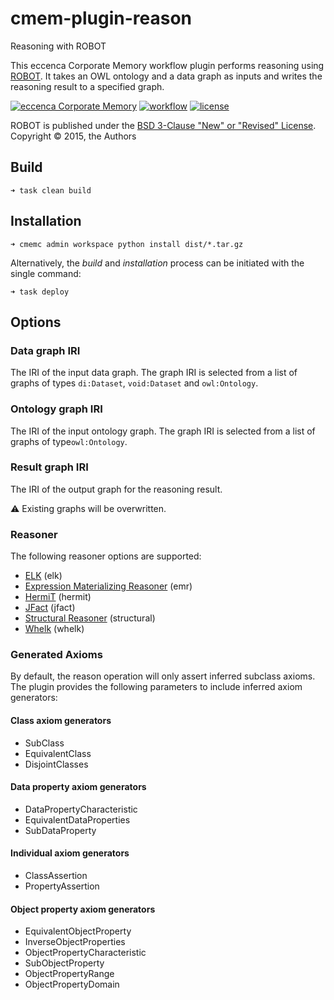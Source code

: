 

# cmem-plugin-reason

Reasoning with ROBOT

This eccenca Corporate Memory workflow plugin performs reasoning using [ROBOT](http://robot.obolibrary.org/). It takes an OWL ontology and a data graph as inputs and writes the reasoning result to a specified graph.

[![eccenca Corporate Memory](https://img.shields.io/badge/eccenca-Corporate%20Memory-orange)](https://documentation.eccenca.com) [![workflow](https://github.com/eccenca/cmem-plugin-pyshacl/actions/workflows/check.yml/badge.svg)](https://github.com/eccenca/cmem-plugin-pyshacl/actions)  [![license](https://img.shields.io/pypi/l/cmem-plugin-pyshacl)](https://pypi.org/project/cmem-plugin-pyshacl)

ROBOT is published under the [BSD 3-Clause "New" or "Revised" License](https://choosealicense.com/licenses/bsd-3-clause/).
Copyright © 2015, the Authors

## Build

```
➜ task clean build
```

## Installation

```
➜ cmemc admin workspace python install dist/*.tar.gz
```

Alternatively, the _build_ and _installation_ process can be initiated with the single command:

```
➜ task deploy
```

## Options

### Data graph IRI

The IRI of the input data graph. The graph IRI is selected from a list of graphs of types `di:Dataset`, `void:Dataset`
and `owl:Ontology`.

### Ontology graph IRI

The IRI of the input ontology graph. The graph IRI is selected from a list of graphs of type`owl:Ontology`.

### Result graph IRI

The IRI of the output graph for the reasoning result.

:warning: Existing graphs will be overwritten.


### Reasoner

The following reasoner options are supported: 
- [ELK](https://code.google.com/p/elk-reasoner/) (elk)
- [Expression Materializing Reasoner](http://static.javadoc.io/org.geneontology/expression-materializing-reasoner/0.1.3/org/geneontology/reasoner/ExpressionMaterializingReasoner.html) (emr)
- [HermiT](http://www.hermit-reasoner.com/) (hermit)
- [JFact](http://jfact.sourceforge.net/) (jfact)
- [Structural Reasoner](http://owlcs.github.io/owlapi/apidocs_4/org/semanticweb/owlapi/reasoner/structural/StructuralReasoner.html) (structural)
- [Whelk](https://github.com/balhoff/whelk) (whelk)

### Generated Axioms

By default, the reason operation will only assert inferred subclass axioms. The plugin provides the following 
parameters to include inferred axiom generators:

#### Class axiom generators
-  SubClass
- EquivalentClass
- DisjointClasses

#### Data property axiom generators
- DataPropertyCharacteristic
- EquivalentDataProperties
- SubDataProperty

#### Individual axiom generators
- ClassAssertion
- PropertyAssertion

#### Object property axiom generators
- EquivalentObjectProperty
- InverseObjectProperties
- ObjectPropertyCharacteristic
- SubObjectProperty
- ObjectPropertyRange
- ObjectPropertyDomain

